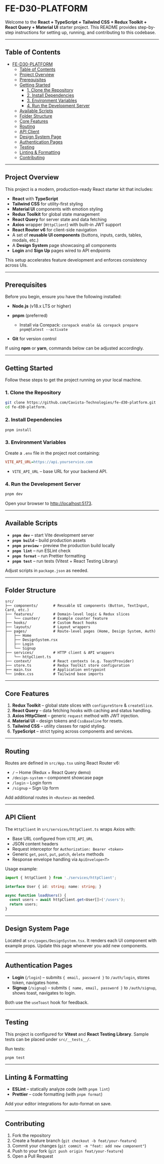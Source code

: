 # FE-D30-PLATFORM

Welcome to the **React + TypeScript + Tailwind CSS + Redux Toolkit + React Query + Material UI** starter project. This README provides step-by-step instructions for setting up, running, and contributing to this codebase.

---

## Table of Contents

- [FE-D30-PLATFORM](#fe-d30-platform)
  - [Table of Contents](#table-of-contents)
  - [Project Overview](#project-overview)
  - [Prerequisites](#prerequisites)
  - [Getting Started](#getting-started)
    - [1. Clone the Repository](#1-clone-the-repository)
    - [2. Install Dependencies](#2-install-dependencies)
    - [3. Environment Variables](#3-environment-variables)
    - [4. Run the Development Server](#4-run-the-development-server)
  - [Available Scripts](#available-scripts)
  - [Folder Structure](#folder-structure)
  - [Core Features](#core-features)
  - [Routing](#routing)
  - [API Client](#api-client)
  - [Design System Page](#design-system-page)
  - [Authentication Pages](#authentication-pages)
  - [Testing](#testing)
  - [Linting \& Formatting](#linting--formatting)
  - [Contributing](#contributing)

---

## Project Overview

This project is a modern, production-ready React starter kit that includes:

* **React** with **TypeScript**
* **Tailwind CSS** for utility-first styling
* **Material UI** components with emotion styling
* **Redux Toolkit** for global state management
* **React Query** for server state and data fetching
* **Axios** wrapper (`HttpClient`) with built–in JWT support
* **React Router v6** for client-side navigation
* A set of **reusable UI components** (buttons, inputs, cards, tables, modals, etc.)
* A **Design System** page showcasing all components
* **Login** and **Sign Up** pages wired to API endpoints

This setup accelerates feature development and enforces consistency across UIs.

---

## Prerequisites

Before you begin, ensure you have the following installed:

* **Node.js** (v18.x LTS or higher)
* **pnpm** (preferred)

  * Install via Corepack: `corepack enable && corepack prepare pnpm@latest --activate`
* **Git** for version control

If using **npm** or **yarn**, commands below can be adjusted accordingly.

---

## Getting Started

Follow these steps to get the project running on your local machine.

### 1. Clone the Repository

```bash
git clone https://github.com/Cavista-Technologies/fe-d30-platform.git
cd fe-d30-platform.
```

### 2. Install Dependencies

```bash
pnpm install
```

### 3. Environment Variables

Create a `.env` file in the project root containing:

```ini
VITE_API_URL=https://api.yourservice.com
```

* `VITE_API_URL` – base URL for your backend API.

### 4. Run the Development Server

```bash
pnpm dev
```

Open your browser to [http://localhost:5173](http://localhost:5173).

---

## Available Scripts

* **`pnpm dev`** – start Vite development server
* **`pnpm build`** – build production assets
* **`pnpm preview`** – preview the production build locally
* **`pnpm lint`** – run ESLint check
* **`pnpm format`** – run Prettier formatting
* **`pnpm test`** – run tests (Vitest + React Testing Library)

Adjust scripts in `package.json` as needed.

---

## Folder Structure

```text
src/
├── components/       # Reusable UI components (Button, TextInput, Card, etc.)
├── features/         # Domain-level logic & Redux slices
│   └── counter/      # Example counter feature
├── hooks/            # Custom React hooks
├── layouts/          # Layout wrappers
├── pages/            # Route-level pages (Home, Design System, Auth)
│   ├── Home
│   ├── DesignSystem.rsx
│   ├── Login
│   └── Signup
├── services/         # HTTP client & API wrappers
│   └── httpClient.ts
├── context/          # React contexts (e.g. ToastProvider)
├── store.ts          # Redux Toolkit store configuration
├── main.tsx          # Application entrypoint
└── index.css         # Tailwind base imports
```

---

## Core Features

1. **Redux Toolkit** – global state slices with `configureStore` & `createSlice`.
2. **React Query** – data fetching hooks with caching and status handling.
3. **Axios HttpClient** – generic `request` method with JWT injection.
4. **Material UI** – design tokens and `CssBaseline` for resets.
5. **Tailwind CSS** – utility classes for rapid styling.
6. **TypeScript** – strict typing across components and services.

---

## Routing

Routes are defined in `src/App.tsx` using React Router v6:

* `/` – Home (Redux + React Query demo)
* `/design-system` – component showcase page
* `/login` – Login form
* `/signup` – Sign Up form

Add additional routes in `<Routes>` as needed.

---

## API Client

The `HttpClient` in `src/services/httpClient.ts` wraps Axios with:

* Base URL configured from `VITE_API_URL`
* JSON content headers
* Request interceptor for `Authorization: Bearer <token>`
* Generic `get`, `post`, `put`, `patch`, `delete` methods
* Response envelope handling via `ApiEnvelope<T>`

Usage example:

```ts
import { httpClient } from './services/httpClient';

interface User { id: string; name: string; }

async function loadUsers() {
  const users = await httpClient.get<User[]>('/users');
  return users;
}
```

---

## Design System Page

Located at `src/pages/DesignSystem.tsx`. It renders each UI component with example props. Update this page whenever you add new components.

---

## Authentication Pages

* **Login** (`/login`) – submits `{ email, password }` to `/auth/login`, stores token, navigates home.
* **Signup** (`/signup`) – submits `{ name, email, password }` to `/auth/signup`, shows toast, navigates to login.

Both use the `useToast` hook for feedback.

---

## Testing

This project is configured for **Vitest** and **React Testing Library**. Sample tests can be placed under `src/__tests__/`.

Run tests:

```bash
pnpm test
```

---

## Linting & Formatting

* **ESLint** – statically analyze code (with `pnpm lint`)
* **Prettier** – code formatting (with `pnpm format`)

Add your editor integrations for auto-format on save.

---

## Contributing

1. Fork the repository
2. Create a feature branch (`git checkout -b feat/your-feature`)
3. Commit your changes (`git commit -m "feat: add new component"`)
4. Push to your fork (`git push origin feat/your-feature`)
5. Open a Pull Request
